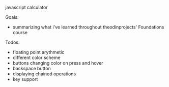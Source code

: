 javascript calculator

Goals:
-   summarizing what i've learned throughout theodinprojects' Foundations course

Todos:
-   floating point arythmetic
-   different color scheme
-   buttons changing color on press and hover
-   backspace button
-   displaying chained operations
-   key support

